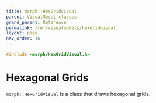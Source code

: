 ```yaml
---
title: morph::HexGridVisual
parent: VisualModel classes
grand_parent: Reference
permalink: /ref/visualmodels/hexgridvisual
layout: page
nav_order: 16
---
```

```c++
#include <morph/HexGridVisual.h>
```

# Hexagonal Grids

`morph::HexGridVisual` is a class that draws hexagonal grids.